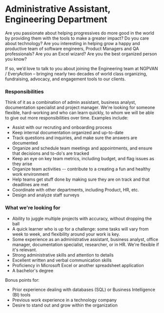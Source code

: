 # Administrative Assistant, Engineering Department

Are you passionate about helping progressives do more good in the world by providing them with the tools to make a greater impact? Do you care about technology? Are you interesting in helping grow a happy and productive team of software engineers, Product Managers and QA professionals? Are you an Excel wizard? Are you the best organized person you know? 

If so, we’d love to talk to you about joining the Engineering team at NGPVAN / EveryAction – bringing nearly two decades of world class organizing, fundraising, advocacy, and engagement tools to our clients. 

### Responsibilities

Think of it as a combination of admin assistant, business analyst, documentation specialist and project manager. We're looking for someone flexible, hard-working and who can learn quickly, to whom we will be able to give out more responsibilities over time. Examples include: 

- Assist with our recruting and onboarding process 
- Keep internal documentation organized and up-to-date
- Track questions and inquiries, and make sure the answers are documented
- Organize and schedule team meetings and appointments, and ensure that decisions and to-do's are tracked
- Keep an eye on key team metrics, including budget, and flag issues as they arise
- Organize team activities -- contribute to a creating a fun and healthy work environment
- Help teams get stuff done by making sure they are on track and that deadlines are met
- Coordinate with other departments, including Product, HR, etc.
- Design and analyze staff surveys

### What we're looking for

- Ability to juggle multiple projects with accuracy, without dropping the ball
- A quick learner who is up for a challenge: some tasks will vary from week to week, and flexibility around your work is key.
- Some experience as an administrative assistant, business analyst, office manager, documentation specialist, researcher, or in HR. We're flexible if it's relevant. 
- Strong administrative skills and attention to details
- Excellent written and verbal communication skills
- Proficiency in Microsoft Excel or another spreadsheet application
- A bachelor's degree 

Bonus points for: 
- Prior experience dealing with databases (SQL) or Business Intelligence (BI) tools
- Previous work experience in a technology company
- Desire to stand out and grow within the organization



